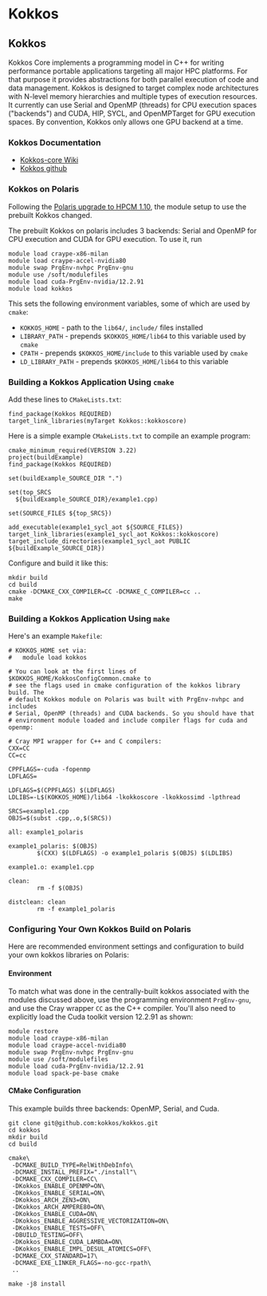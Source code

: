 # Kokkos

## Kokkos

Kokkos Core implements a programming model in C++ for writing performance
portable applications targeting all major HPC platforms. For that purpose it
provides abstractions for both parallel execution of code and data
management. Kokkos is designed to target complex node architectures with
N-level memory hierarchies and multiple types of execution resources. It
currently can use Serial and OpenMP (threads) for CPU execution spaces
("backends") and CUDA, HIP, SYCL, and OpenMPTarget for GPU execution
spaces. By convention, Kokkos only allows one GPU backend at a time.

### Kokkos Documentation

* [Kokkos-core Wiki](https://kokkos.github.io/kokkos-core-wiki/)
* [Kokkos github](https://github.com/kokkos/kokkos)

### Kokkos on Polaris

Following the [Polaris upgrade to HPCM
1.10](https://www.alcf.anl.gov/support-center/facility-updates/polaris-upgraded-hpcm-110-0),
the module setup to use the prebuilt Kokkos changed.

The prebuilt Kokkos on polaris includes 3 backends: Serial and OpenMP for CPU
execution and CUDA for GPU execution. To use it, run

```
module load craype-x86-milan
module load craype-accel-nvidia80
module swap PrgEnv-nvhpc PrgEnv-gnu
module use /soft/modulefiles
module load cuda-PrgEnv-nvidia/12.2.91
module load kokkos
```

This sets the following environment variables, some of which are used by
`cmake`:

* `KOKKOS_HOME` - path to the `lib64/`, `include/` files installed
* `LIBRARY_PATH` - prepends `$KOKKOS_HOME/lib64` to this variable used by `cmake`
* `CPATH` - prepends `$KOKKOS_HOME/include` to this variable used by `cmake`
* `LD_LIBRARY_PATH` - prepends `$KOKKOS_HOME/lib64` to this variable


### Building a Kokkos Application Using `cmake`

Add these lines to `CMakeLists.txt`:

```
find_package(Kokkos REQUIRED)
target_link_libraries(myTarget Kokkos::kokkoscore)
```

Here is a simple example `CMakeLists.txt` to compile an example program:

```
cmake_minimum_required(VERSION 3.22)
project(buildExample)
find_package(Kokkos REQUIRED)

set(buildExample_SOURCE_DIR ".")

set(top_SRCS
  ${buildExample_SOURCE_DIR}/example1.cpp)

set(SOURCE_FILES ${top_SRCS})

add_executable(example1_sycl_aot ${SOURCE_FILES})
target_link_libraries(example1_sycl_aot Kokkos::kokkoscore)
target_include_directories(example1_sycl_aot PUBLIC ${buildExample_SOURCE_DIR})
```

Configure and build it like this:

```
mkdir build
cd build
cmake -DCMAKE_CXX_COMPILER=CC -DCMAKE_C_COMPILER=cc ..
make
```

### Building a Kokkos Application Using `make`

Here's an example `Makefile`:

```
# KOKKOS_HOME set via:
#   module load kokkos

# You can look at the first lines of $KOKKOS_HOME/KokkosConfigCommon.cmake to
# see the flags used in cmake configuration of the kokkos library build. The
# default Kokkos module on Polaris was built with PrgEnv-nvhpc and includes
# Serial, OpenMP (threads) and CUDA backends. So you should have that
# environment module loaded and include compiler flags for cuda and openmp:

# Cray MPI wrapper for C++ and C compilers:
CXX=CC
CC=cc

CPPFLAGS=-cuda -fopenmp
LDFLAGS=

LDFLAGS=$(CPPFLAGS) $(LDFLAGS)
LDLIBS=-L$(KOKKOS_HOME)/lib64 -lkokkoscore -lkokkossimd -lpthread

SRCS=example1.cpp
OBJS=$(subst .cpp,.o,$(SRCS))

all: example1_polaris

example1_polaris: $(OBJS)
        $(CXX) $(LDFLAGS) -o example1_polaris $(OBJS) $(LDLIBS)

example1.o: example1.cpp

clean:
        rm -f $(OBJS)

distclean: clean
        rm -f example1_polaris
```


### Configuring Your Own Kokkos Build on Polaris

Here are recommended environment settings and configuration to build your own
kokkos libraries on Polaris:

#### Environment

To match what was done in the centrally-built kokkos associated with the
modules discussed above, use the programming environment
`PrgEnv-gnu`, and use the Cray wrapper `CC` as the C++ compiler. You'll also
need to explicitly load the Cuda toolkit version 12.2.91 as shown:

```
module restore
module load craype-x86-milan
module load craype-accel-nvidia80
module swap PrgEnv-nvhpc PrgEnv-gnu
module use /soft/modulefiles
module load cuda-PrgEnv-nvidia/12.2.91
module load spack-pe-base cmake
```

#### CMake Configuration

This example builds three backends: OpenMP, Serial, and Cuda.

```
git clone git@github.com:kokkos/kokkos.git
cd kokkos
mkdir build
cd build

cmake\
 -DCMAKE_BUILD_TYPE=RelWithDebInfo\
 -DCMAKE_INSTALL_PREFIX="./install"\
 -DCMAKE_CXX_COMPILER=CC\
 -DKokkos_ENABLE_OPENMP=ON\
 -DKokkos_ENABLE_SERIAL=ON\
 -DKokkos_ARCH_ZEN3=ON\
 -DKokkos_ARCH_AMPERE80=ON\
 -DKokkos_ENABLE_CUDA=ON\
 -DKokkos_ENABLE_AGGRESSIVE_VECTORIZATION=ON\
 -DKokkos_ENABLE_TESTS=OFF\
 -DBUILD_TESTING=OFF\
 -DKokkos_ENABLE_CUDA_LAMBDA=ON\
 -DKokkos_ENABLE_IMPL_DESUL_ATOMICS=OFF\
 -DCMAKE_CXX_STANDARD=17\
 -DCMAKE_EXE_LINKER_FLAGS=-no-gcc-rpath\
 ..

make -j8 install
```
